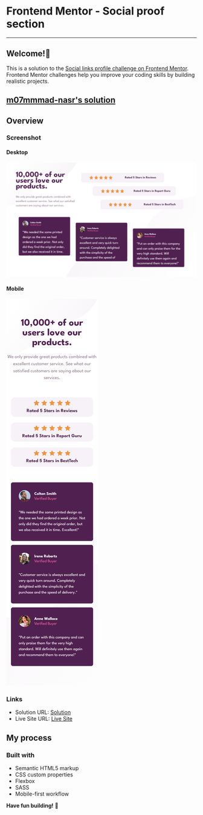 # Frontend Mentor - Social proof section

---

## Welcome!👋

This is a solution to the [Social links profile challenge on Frontend Mentor](https://www.frontendmentor.io/challenges/social-links-profile-UG32l9m6dQ). Frontend Mentor challenges help you improve your coding skills by building realistic projects.

## [m07mmmad-nasr's solution](https://github.com/m07mmad-nasr/social-proof-section-challenge-14)

## Overview

### Screenshot

#### Desktop

![Desktop](<./127.0.0.1_5500_index.html (1).png>)

#### Mobile

![Mobile](<./127.0.0.1_5500_index.html(iPhone SE).png>)

### Links

- Solution URL: [Solution](https://github.com/m07mmad-nasr/social-proof-section-challenge-14)
- Live Site URL: [Live Site](https://social-proof-section-challenge-14.vercel.app/)

## My process

### Built with

- Semantic HTML5 markup
- CSS custom properties
- Flexbox
- SASS
- Mobile-first workflow

**Have fun building!** 🚀
